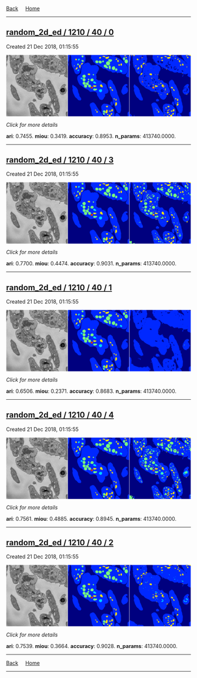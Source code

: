 
[Back](..)&nbsp;&nbsp;&nbsp;&nbsp;&nbsp;[Home](https://leapmanlab.github.io/snapshots)

---

<div class="summary"><a href="0"><h2>random_2d_ed / 1210 / 40 / 0</h2></a><p>Created 21 Dec 2018, 01:15:55
</p><a href="0"><img src="0/media/summary.png" align="center"></a><p>
<i>Click for more details</i>
</p></div>

**ari**: 0.7455. **miou**: 0.3419. **accuracy**: 0.8953. **n_params**: 413740.0000. 

---

<div class="summary"><a href="3"><h2>random_2d_ed / 1210 / 40 / 3</h2></a><p>Created 21 Dec 2018, 01:15:55
</p><a href="3"><img src="3/media/summary.png" align="center"></a><p>
<i>Click for more details</i>
</p></div>

**ari**: 0.7700. **miou**: 0.4474. **accuracy**: 0.9031. **n_params**: 413740.0000. 

---

<div class="summary"><a href="1"><h2>random_2d_ed / 1210 / 40 / 1</h2></a><p>Created 21 Dec 2018, 01:15:55
</p><a href="1"><img src="1/media/summary.png" align="center"></a><p>
<i>Click for more details</i>
</p></div>

**ari**: 0.6506. **miou**: 0.2371. **accuracy**: 0.8683. **n_params**: 413740.0000. 

---

<div class="summary"><a href="4"><h2>random_2d_ed / 1210 / 40 / 4</h2></a><p>Created 21 Dec 2018, 01:15:55
</p><a href="4"><img src="4/media/summary.png" align="center"></a><p>
<i>Click for more details</i>
</p></div>

**ari**: 0.7561. **miou**: 0.4885. **accuracy**: 0.8945. **n_params**: 413740.0000. 

---

<div class="summary"><a href="2"><h2>random_2d_ed / 1210 / 40 / 2</h2></a><p>Created 21 Dec 2018, 01:15:55
</p><a href="2"><img src="2/media/summary.png" align="center"></a><p>
<i>Click for more details</i>
</p></div>

**ari**: 0.7539. **miou**: 0.3664. **accuracy**: 0.9028. **n_params**: 413740.0000. 

---

[Back](..)&nbsp;&nbsp;&nbsp;&nbsp;&nbsp;[Home](https://leapmanlab.github.io/snapshots)

---